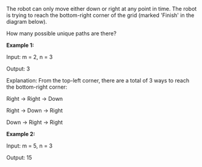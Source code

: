 The robot can only move either down or right at any point in time. The robot is trying to reach the bottom-right corner of the grid (marked 'Finish' in the diagram below).

How many possible unique paths are there?

**Example 1:**

Input: m = 2, n = 3

Output: 3

Explanation:
From the top-left corner, there are a total of 3 ways to reach the bottom-right corner:

Right -> Right -> Down

Right -> Down -> Right

Down -> Right -> Right

**Example 2:**

Input: m = 5, n = 3

Output: 15